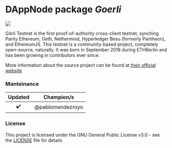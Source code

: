 <!-- :female_detective: Looking for a new champion -->

# DAppNode package _Goerli_

<!--DAppNode package logo (could be added with an hyperlink to a youtube video): -->

![](avatar-goerli-geth)

<!--Brief introduction about the source project (official project definition is an option): -->

Görli Testnet is the first proof-of-authority cross-client testnet, synching Parity Ethereum, Geth, Nethermind, Hyperledger Besu (formerly Pantheon), and EthereumJS. This testnet is a community-based project, completely open-source, naturally. It was born in September 2018 during ETHBerlin and has been growing in contributors ever since.

More information about the source project can be found at [their official website](https://goerli.net/)

### Manteinance

<!--Table with champion/s mantainers, versions and update status -->
<!--UPDATED: :x: OR :heavy_check_mark: -->

|      Updated       |    Champion/s    |
| :----------------: | :--------------: |
| :heavy_check_mark: | @pablomendezroyo |

### License

This project is licensed under the GNU General Public License v3.0 - see the [LICENSE](LICENSE) file for details
